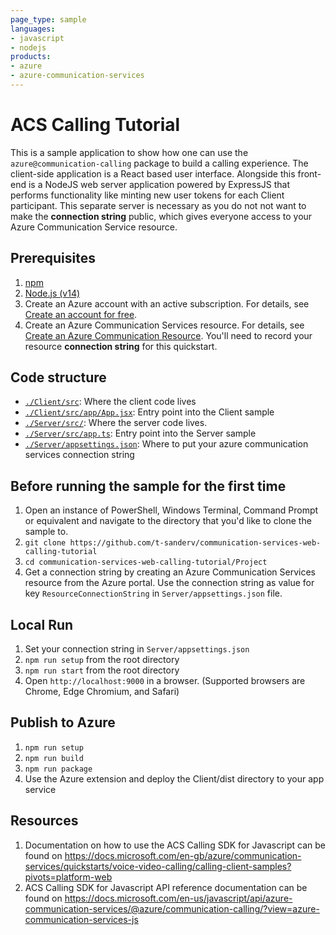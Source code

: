 ```yaml
---
page_type: sample
languages:
- javascript
- nodejs
products:
- azure
- azure-communication-services
---
```


# ACS Calling Tutorial

This is a sample application to show how one can use the `azure@communication-calling` package to build a calling experience.
The client-side application is a React based user interface. Alongside this front-end is a NodeJS web server application powered by ExpressJS that performs functionality like minting new user tokens for each Client participant. This separate server is necessary as you do not not want to make the **connection string** public, which gives everyone access to your Azure Communication Service resource.

## Prerequisites

1. [npm](https://www.npmjs.com/get-npm)
2. [Node.js (v14)](https://nodejs.org/en/download/)
3.  Create an Azure account with an active subscription. For details, see [Create an account for free](https://azure.microsoft.com/free/?WT.mc_id=A261C142F).
4. Create an Azure Communication Services resource. For details, see [Create an Azure Communication Resource](https://docs.microsoft.com/azure/communication-services/quickstarts/create-communication-resource). You'll need to record your resource **connection string** for this quickstart.

## Code structure
- [`./Client/src`](./Client/src): Where the client code lives
- [`./Client/src/app/App.jsx`](./Client/src/app/App.jsx): Entry point into the Client sample 
- [`./Server/src/`](./Server/src/): Where the server code lives.
- [`./Server/src/app.ts`](./Server/src/app.ts): Entry point into the Server sample
- [`./Server/appsettings.json`](./Server/appsettings.json): Where to put your azure communication services connection string

## Before running the sample for the first time
1. Open an instance of PowerShell, Windows Terminal, Command Prompt or equivalent and navigate to the directory that you'd like to clone the sample to.
2. `git clone https://github.com/t-sanderv/communication-services-web-calling-tutorial`
3. `cd communication-services-web-calling-tutorial/Project`
4. Get a connection string by creating an Azure Communication Services resource from the Azure portal. Use the connection string as value for key `ResourceConnectionString` in `Server/appsettings.json` file.

## Local Run
1. Set your connection string in `Server/appsettings.json`
2. `npm run setup` from the root directory
3. `npm run start` from the root directory
4. Open `http://localhost:9000` in a browser. (Supported browsers are Chrome, Edge Chromium, and Safari)


## Publish to Azure
1. `npm run setup`
2. `npm run build`
3. `npm run package`
4. Use the Azure extension and deploy the Client/dist directory to your app service


## Resources

1. Documentation on how to use the ACS Calling SDK for Javascript can be found on https://docs.microsoft.com/en-gb/azure/communication-services/quickstarts/voice-video-calling/calling-client-samples?pivots=platform-web
2. ACS Calling SDK for Javascript API reference documentation can be found on https://docs.microsoft.com/en-us/javascript/api/azure-communication-services/@azure/communication-calling/?view=azure-communication-services-js
